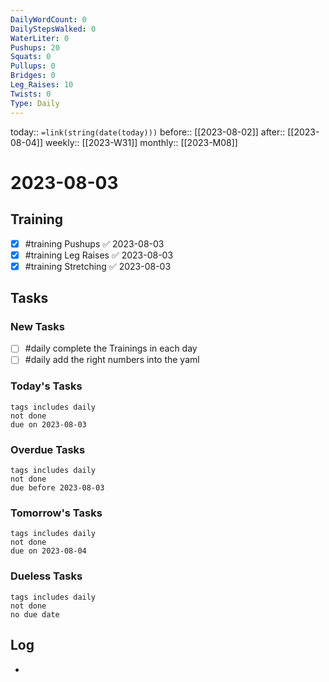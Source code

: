 ```yaml
---
DailyWordCount: 0
DailyStepsWalked: 0
WaterLiter: 0
Pushups: 20
Squats: 0
Pullups: 0
Bridges: 0
Leg_Raises: 10
Twists: 0
Type: Daily
---
```

today:: `=link(string(date(today)))`
before:: [[2023-08-02]]
after:: [[2023-08-04]]
weekly:: [[2023-W31]]
monthly:: [[2023-M08]]

# 2023-08-03



## Training

- [x] #training Pushups ✅ 2023-08-03
- [x] #training Leg Raises ✅ 2023-08-03
- [x] #training Stretching ✅ 2023-08-03
## Tasks
### New Tasks 

- [ ] #daily complete the Trainings in each day
- [ ] #daily add the right numbers into the yaml

### Today's Tasks 

```tasks
tags includes daily
not done 
due on 2023-08-03
```

### Overdue Tasks 

```tasks
tags includes daily
not done 
due before 2023-08-03
```

### Tomorrow's Tasks

```tasks
tags includes daily
not done 
due on 2023-08-04
```

### Dueless Tasks

```tasks
tags includes daily
not done 
no due date
```

## Log

- 





